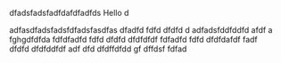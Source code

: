 dfadsfadsfadfdafdfadfds
 Hello
d

adfasdfadsfadsfdfadsfasdfas
dfadfd
fdfd
dfdfd
d
adfadsfddfddfd
afdf
a
fghgdfdfda
fdfdfadfd
fdfd
dfdfd
dfdfdfdf
fdfadfd
fdfd
dfdfdafdf
fadf    
dfdfd
dfdfddfdf
adf
dfd
dfdffdfdd
gf
dffdsf
fdfad
